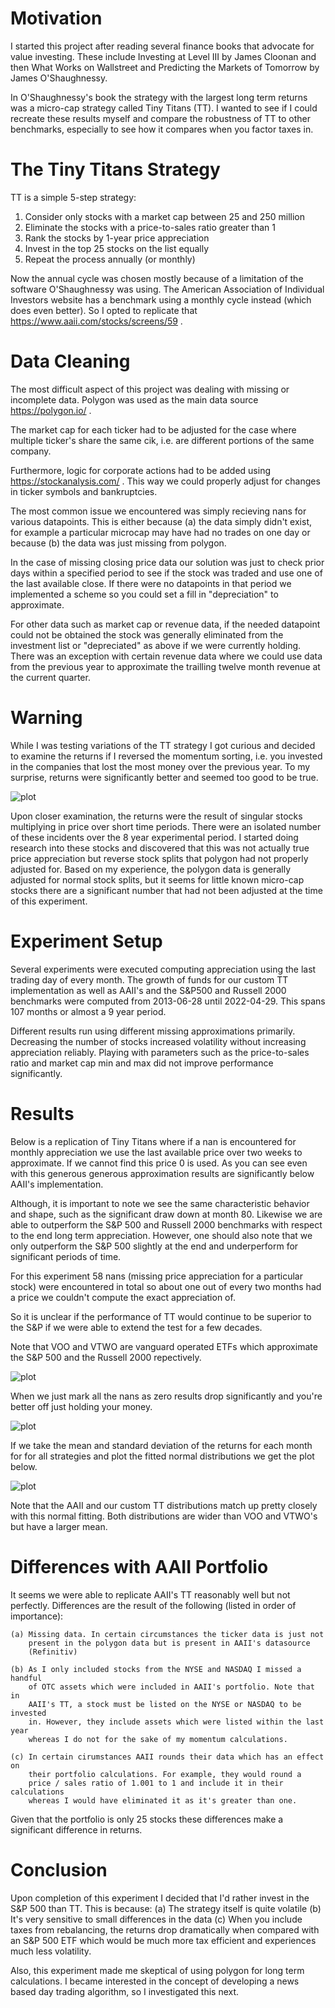 # Motivation

I started this project after reading several finance books that advocate for 
value investing. These include Investing at Level III by James Cloonan and 
then What Works on Wallstreet and Predicting the Markets of Tomorrow by James 
O'Shaughnessy. 

In O'Shaughnessy's book the strategy with the largest long term returns was a
micro-cap strategy called Tiny Titans (TT). I wanted to see if I could recreate 
these results myself and compare the robustness of TT to other benchmarks,
especially to see how it compares when you factor taxes in. 

# The Tiny Titans Strategy

TT is a simple 5-step strategy:

1. Consider only stocks with a market cap between 25 and 250 million
2. Eliminate the stocks with a price-to-sales ratio greater than 1
3. Rank the stocks by 1-year price appreciation
4. Invest in the top 25 stocks on the list equally
5. Repeat the process annually (or monthly)

Now the annual cycle was chosen mostly because of a limitation of the software
O'Shaughnessy was using. The American Association of Individual Investors 
website has a benchmark using a monthly cycle instead (which does even better).
So I opted to replicate that https://www.aaii.com/stocks/screens/59 .

# Data Cleaning

The most difficult aspect of this project was dealing with missing or 
incomplete data. Polygon was used as the main data source https://polygon.io/ .

The market cap for each ticker had to be adjusted for the case where multiple
ticker's share the same cik, i.e. are different portions of the same company.

Furthermore, logic for corporate actions had to be added using 
https://stockanalysis.com/ . This way we could properly adjust for changes in
ticker symbols and bankruptcies. 

The most common issue we encountered was simply recieving nans for various 
datapoints. This is either because (a) the data simply didn't exist, for 
example a particular microcap may have had no trades on one day or because (b)
the data was just missing from polygon.

In the case of missing closing price data our solution was just to check prior
days within a specified period to see if the stock was traded and use one of 
the last available close. If there were no datapoints in that period we 
implemented a scheme so you could set a fill in "depreciation" to approximate.

For other data such as market cap or revenue data, if the needed datapoint 
could not be obtained the stock was generally eliminated from the investment
list or "depreciated" as above if we were currently holding. There was an 
exception with certain revenue data where we could use data from the previous
year to approximate the trailling twelve month revenue at the current quarter.

# Warning

While I was testing variations of the TT strategy I got curious and decided to 
examine the returns if I reversed the momentum sorting, i.e. you invested in
the companies that lost the most money over the previous year. To my surprise,
returns were significantly better and seemed too good to be true.

![plot](./TinyTitans/results/REVERSE_TT_100_stocks_ps_ratio_1_historical_returns_over_time.png)

Upon closer examination, the returns were the result of singular stocks 
multiplying in price over short time periods. There were an isolated number of 
these incidents over the 8 year experimental period. I started doing research 
into these stocks and discovered that this was not actually true price 
appreciation but reverse stock splits that polygon had not properly adjusted 
for. Based on my experience, the polygon data is generally adjusted for normal
stock splits, but it seems for little known micro-cap stocks there are a 
significant number that had not been adjusted at the time of this experiment.

# Experiment Setup

Several experiments were executed computing appreciation using the last trading
day of every month. The growth of funds for our custom TT implementation as 
well as AAII's and the S&P500 and Russell 2000 benchmarks were computed from
2013-06-28 until 2022-04-29. This spans 107 months or almost a 9 year period.

Different results run using different missing approximations primarily. 
Decreasing the number of stocks increased volatility without increasing 
appreciation reliably. Playing with parameters such as the price-to-sales ratio
and market cap min and max did not improve performance significantly. 

# Results

Below is a replication of Tiny Titans where if a nan is encountered for monthly
appreciation we use the last available price over two weeks to approximate. If 
we cannot find this price 0 is used. As you can see even with this generous 
generous approximation results are significantly below AAII's implementation.

Although, it is important to note we see the same characteristic behavior and
shape, such as the significant draw down at month 80. Likewise we are able to
outperform the S&P 500 and Russell 2000 benchmarks with respect to the end long
term appreciation. However, one should also note that we only outperform the 
S&P 500 slightly at the end and underperform for significant periods of time.

For this experiment 58 nans (missing price appreciation for a particular stock)
were encountered in total so about one out of every two months had a price we 
couldn't compute the exact appreciation of.

So it is unclear if the performance of TT would continue to be superior to the 
S&P if we were able to extend the test for a few decades.

Note that VOO and VTWO are vanguard operated ETFs which approximate the S&P 500
and the Russell 2000 repectively. 

![plot](./TinyTitans/results/25_stocks_classic_TT_1_ps_ratio_last_missing_approx_historical_returns_over_time_2022-12-03.png)

When we just mark all the nans as zero results drop significantly and you're 
better off just holding your money.

![plot](./TinyTitans/results/25_stocks_classic_TT_1_ps_ratio_0_missing_approx_historical_returns_over_time_2022-12-03.png)

If we take the mean and standard deviation of the returns for each month for
for all strategies and plot the fitted normal distributions we get the plot 
below. 

![plot](./TinyTitans/results/TT_monthly_roi_vs_VOO_monthly_roi_vs_VTWO_monthly_roi_vs_AAII_monthly_roi.png)

Note that the AAII and our custom TT distributions match up pretty closely with
this normal fitting. Both distributions are wider than VOO and VTWO's but have 
a larger mean. 


# Differences with AAII Portfolio

It seems we were able to replicate AAII's TT reasonably well but not perfectly.
Differences are the result of the following (listed in order of importance):

    (a) Missing data. In certain circumstances the ticker data is just not
        present in the polygon data but is present in AAII's datasource 
        (Refinitiv)

    (b) As I only included stocks from the NYSE and NASDAQ I missed a handful 
        of OTC assets which were included in AAII's portfolio. Note that in 
        AAII's TT, a stock must be listed on the NYSE or NASDAQ to be invested
        in. However, they include assets which were listed within the last year
        whereas I do not for the sake of my momentum calculations.

    (c) In certain cirumstances AAII rounds their data which has an effect on 
        their portfolio calculations. For example, they would round a 
        price / sales ratio of 1.001 to 1 and include it in their calculations
        whereas I would have eliminated it as it's greater than one.

Given that the portfolio is only 25 stocks these differences make a significant
difference in returns. 


# Conclusion

Upon completion of this experiment I decided that I'd rather invest in the S&P
500 than TT. This is because:
    (a) The strategy itself is quite volatile
    (b) It's very sensitive to small differences in the data
    (c) When you include taxes from rebalancing, the returns drop dramatically
        when compared with an S&P 500 ETF which would be much more tax 
        efficient and experiences much less volatility.

Also, this experiment made me skeptical of using polygon for long term 
calculations. I became interested in the concept of developing a news based 
day trading algorithm, so I investigated this next.

